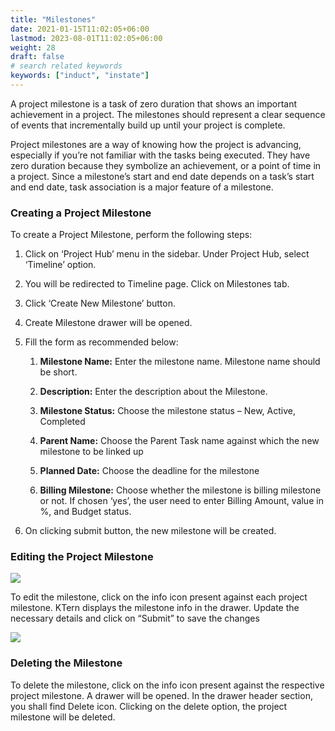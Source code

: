 ```yaml
---
title: "Milestones"
date: 2021-01-15T11:02:05+06:00
lastmod: 2023-08-01T11:02:05+06:00
weight: 28
draft: false
# search related keywords
keywords: ["induct", "instate"]
---
```



A project milestone is a task of zero duration that shows an important achievement in a project. The milestones should represent a clear sequence of events that incrementally build up until your project is complete.

Project milestones are a way of knowing how the project is advancing, especially if you’re not familiar with the tasks being executed. They have zero duration because they symbolize an achievement, or a point of time in a project. Since a milestone’s start and end date depends on a task’s start and end date, task association is a major feature of a milestone.

### Creating a Project Milestone

To create a Project Milestone, perform the following steps:

1. Click on ‘Project Hub’ menu in the sidebar. Under Project Hub, select ‘Timeline’ option.

2. You will be redirected to Timeline page. Click on Milestones tab.

3. Click ‘Create New Milestone’ button.

4. Create Milestone drawer will be opened.

5. Fill the form as recommended below:

   1. **Milestone Name:** Enter the milestone name. Milestone name should be short.

   2. **Description:** Enter the description about the Milestone.

   3. **Milestone Status:** Choose the milestone status – New, Active, Completed

   4. **Parent Name:** Choose the Parent Task name against which the new milestone to be linked up

   5. **Planned Date:** Choose the deadline for the milestone

   6. **Billing Milestone:** Choose whether the milestone is billing milestone or not. If chosen ‘yes’, the user need to enter Billing Amount, value in %, and Budget status.

6. On clicking submit button, the new milestone will be created.

### Editing the Project Milestone

![](https://storage.googleapis.com/ktern-docs-files/milestone.png)

To edit the milestone, click on the info icon present against each project milestone. KTern displays the milestone info in the drawer. Update the necessary details and click on “Submit” to save the changes

![](https://storage.googleapis.com/ktern-public-files/product-documentation/edit-milestone.png)

### Deleting the Milestone

To delete the milestone, click on the info icon present against the respective project milestone. A drawer will be opened. In the drawer header section, you shall find Delete icon. Clicking on the delete option, the project milestone will be deleted.

